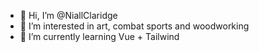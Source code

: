 - 👋 Hi, I’m @NiallClaridge
- 👀 I’m interested in art, combat sports and woodworking
- 🌱 I’m currently learning Vue + Tailwind


<!---
NiallClaridge/NiallClaridge is a ✨ special ✨ repository because its `README.md` (this file) appears on your GitHub profile.
You can click the Preview link to take a look at your changes.
--->
